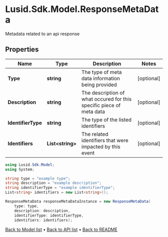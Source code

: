 # Lusid.Sdk.Model.ResponseMetaData
Metadata related to an api response

## Properties

Name | Type | Description | Notes
------------ | ------------- | ------------- | -------------
**Type** | **string** | The type of meta data information being provided | [optional] 
**Description** | **string** | The description of what occured for this specific piece of meta data | [optional] 
**IdentifierType** | **string** | The type of the listed identifiers | [optional] 
**Identifiers** | **List&lt;string&gt;** | The related identifiers that were impacted by this event | [optional] 

```csharp
using Lusid.Sdk.Model;
using System;

string type = "example type";
string description = "example description";
string identifierType = "example identifierType";
List<string> identifiers = new List<string>();

ResponseMetaData responseMetaDataInstance = new ResponseMetaData(
    type: type,
    description: description,
    identifierType: identifierType,
    identifiers: identifiers);
```

[Back to Model list](../README.md#documentation-for-models) &#8226; [Back to API list](../README.md#documentation-for-api-endpoints) &#8226; [Back to README](../README.md)
